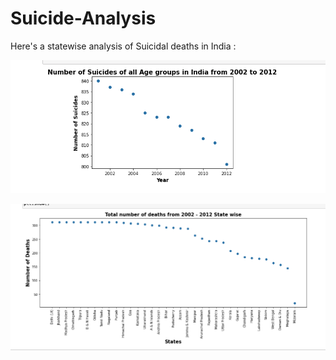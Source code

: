 # Suicide-Analysis
Here's a statewise analysis of Suicidal deaths in India :

![screenshot](plot2.png)

![screenshot](plot.png)
